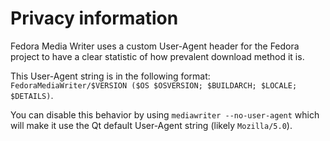 # Privacy information

Fedora Media Writer uses a custom User-Agent header for the Fedora project to have a clear statistic of how prevalent download method it is. 

This User-Agent string is in the following format: `FedoraMediaWriter/$VERSION ($OS $OSVERSION; $BUILDARCH; $LOCALE; $DETAILS)`.

You can disable this behavior by using `mediawriter --no-user-agent` which will make it use the Qt default User-Agent string (likely `Mozilla/5.0`).
